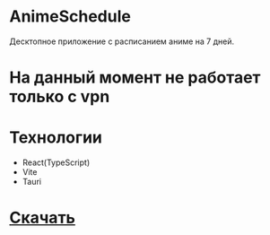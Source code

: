 # AnimeSchedule 
Десктопное приложение с расписанием аниме на 7 дней.
# На данный момент не работает только с vpn
# Технологии
- React(TypeScript)
- Vite
- Tauri
# [Скачать](https://github.com/lovecloudzzz/schedule/releases/)
